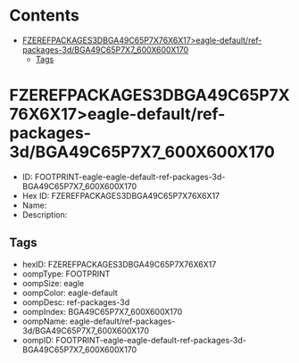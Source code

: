 



Contents
========

* [FZEREFPACKAGES3DBGA49C65P7X76X6X17>eagle-default/ref-packages-3d/BGA49C65P7X7_600X600X170](#fzerefpackages3dbga49c65p7x76x6x17eagle-defaultref-packages-3dbga49c65p7x7_600x600x170)
	* [Tags](#tags)

# FZEREFPACKAGES3DBGA49C65P7X76X6X17>eagle-default/ref-packages-3d/BGA49C65P7X7_600X600X170

- ID: FOOTPRINT-eagle-eagle-default-ref-packages-3d-BGA49C65P7X7_600X600X170
- Hex ID: FZEREFPACKAGES3DBGA49C65P7X76X6X17
- Name: 
- Description: 

## Tags

- hexID: FZEREFPACKAGES3DBGA49C65P7X76X6X17
- oompType: FOOTPRINT
- oompSize: eagle
- oompColor: eagle-default
- oompDesc: ref-packages-3d
- oompIndex: BGA49C65P7X7_600X600X170
- oompName: eagle-default/ref-packages-3d/BGA49C65P7X7_600X600X170
- oompID: FOOTPRINT-eagle-eagle-default-ref-packages-3d-BGA49C65P7X7_600X600X170
